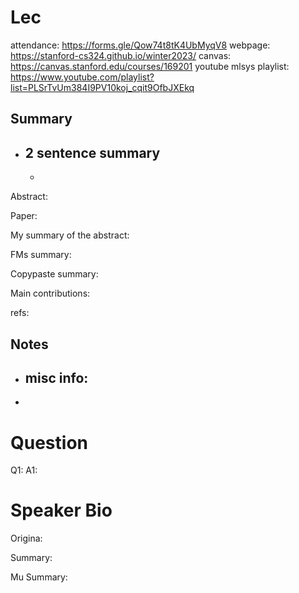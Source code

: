 # Lec 

attendance: https://forms.gle/Qow74t8tK4UbMyqV8
webpage: https://stanford-cs324.github.io/winter2023/
canvas: https://canvas.stanford.edu/courses/169201
youtube mlsys playlist: https://www.youtube.com/playlist?list=PLSrTvUm384I9PV10koj_cqit9OfbJXEkq


## Summary
- 2 sentence summary
  - 
  - 

Abstract:

Paper: 

My summary of the abstract:

FMs summary:

Copypaste summary:

Main contributions:

refs:

## Notes

- misc info:
  - 
- 

# Question

Q1:
A1: 


# Speaker Bio

Origina:

Summary:

Mu Summary: